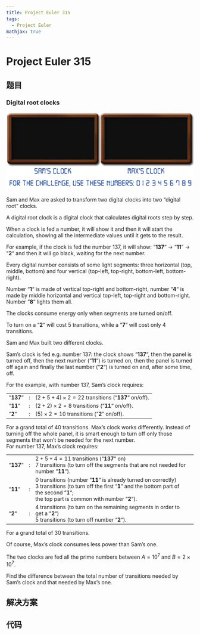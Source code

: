 ```yaml
---
title: Project Euler 315
tags:
  - Project Euler
mathjax: true
---
```

<escape><!-- more --></escape>
    



# Project Euler 315
## 题目
### Digital root clocks

![](../images/p315_clocks.gif)

Sam and Max are asked to transform two digital clocks into two “digital root” clocks.

A digital root clock is a digital clock that calculates digital roots step by step.

When a clock is fed a number, it will show it and then it will start the calculation, showing all the intermediate values until it gets to the result.

For example, if the clock is fed the number $137$, it will show: “**137**“ → “**11**“ → “**2**“ and then it will go black, waiting for the next number.

Every digital number consists of some light segments: three horizontal (top, middle, bottom) and four vertical (top-left, top-right, bottom-left, bottom-right).

Number “**1**“ is made of vertical top-right and bottom-right, number “**4**“ is made by middle horizontal and vertical top-left, top-right and bottom-right. Number “**8**“ lights them all.

The clocks consume energy only when segments are turned on/off.

To turn on a “**2**“ will cost 5 transitions, while a “**7**“ will cost only 4 transitions.

Sam and Max built two different clocks.

Sam’s clock is fed e.g. number 137: the clock shows “**137**“, then the panel is turned off, then the next number (“**11**“) is turned on, then the panel is turned off again and finally the last number (“**2**“) is turned on and, after some time, off.

For the example, with number $137$, Sam’s clock requires:

||||
|-|-|-|
|“**137**“|:|$(2 + 5 + 4) 	\times 2 = 22$ transitions (“**137**“ on/off).|
|“**11**“|:|$(2 + 2) 	\times 2 = 8$ transitions (“**11**“ on/off).|
|“**2**“|:|$(5) 	\times 2 = 10$ transitions (“**2**“ on/off).|

For a grand total of 40 transitions.
Max’s clock works differently. Instead of turning off the whole panel, it is smart enough to turn off only those segments that won’t be needed for the next number.<br>For number 137, Max’s clock requires:

|||||
|-|-|-|-|
|“**137**“|:|$2 + 5 + 4 = 11$ transitions (“**137**“ on)<br>$7$ transitions (to turn off the segments that are not needed for number “**11**“).|
|“**11**“|:|$0$ transitions (number “**11**“ is already turned on correctly)<br>$3$ transitions (to turn off the first “**1**“ and the bottom part of the second “**1**“;<br>the top part is common with number “**2**“).|
|“**2**“|:|$4$ transitions (to turn on the remaining segments in order to get a “**2**“)<br>$5$ transitions (to turn off number “**2**“).|


For a grand total of $30$ transitions.

Of course, Max’s clock consumes less power than Sam’s one.

The two clocks are fed all the prime numbers between $A = 10^7$ and $B = 2\times10^7$.

Find the difference between the total number of transitions needed by Sam’s clock and that needed by Max’s one.


## 解决方案


## 代码


